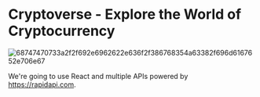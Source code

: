 # Cryptoverse - Explore the World of Cryptocurrency


![68747470733a2f2f692e6962622e636f2f386768354a63382f696d6167652e706e67](https://user-images.githubusercontent.com/77926146/194102289-f27e8fab-3782-4614-abbb-d2a0da4d7dea.png)

We're going to use React and multiple APIs powered by https://rapidapi.com.

